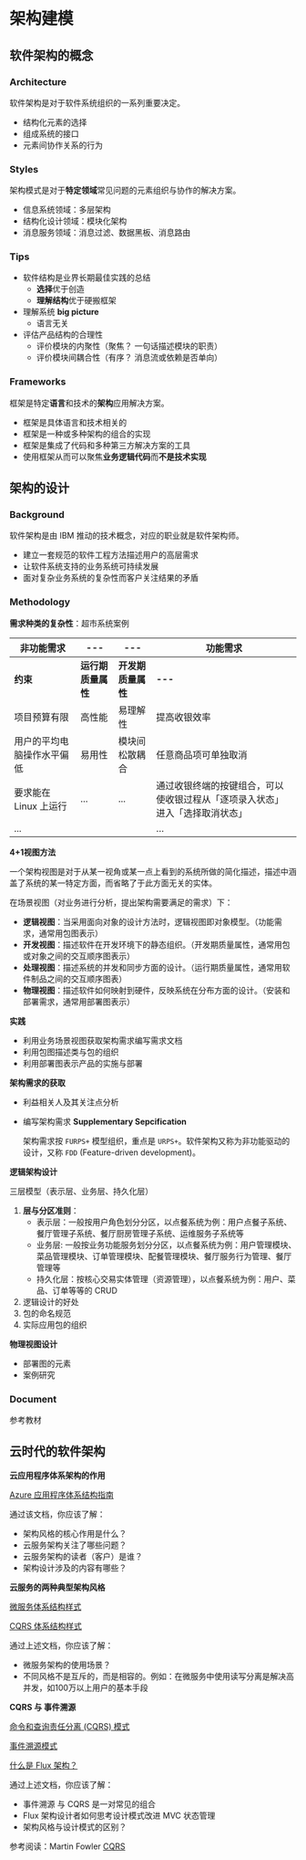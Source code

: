 # 架构建模

## 软件架构的概念

### Architecture

软件架构是对于软件系统组织的一系列重要决定。

- 结构化元素的选择
- 组成系统的接口
- 元素间协作关系的行为

### Styles

架构模式是对于**特定领域**常见问题的元素组织与协作的解决方案。

- 信息系统领域：多层架构
- 结构化设计领域：模块化架构
- 消息服务领域：消息过滤、数据黑板、消息路由

### Tips

- 软件结构是业界长期最佳实践的总结
  - **选择**优于创造
  - **理解结构**优于硬搬框架
- 理解系统 **big picture**
  - 语言无关
- 评估产品结构的合理性
  - 评价模块的内聚性（聚焦？ 一句话描述模块的职责）
  - 评价模块间耦合性（有序？ 消息流或依赖是否单向）

### Frameworks

框架是特定**语言**和技术的**架构**应用解决方案。

- 框架是具体语言和技术相关的
- 框架是一种或多种架构的组合的实现
- 框架是集成了代码和多种第三方解决方案的工具
- 使用框架从而可以聚焦**业务逻辑代码**而**不是技术实现**

## 架构的设计

### Background

软件架构是由 IBM 推动的技术概念，对应的职业就是软件架构师。 

- 建立一套规范的软件工程方法描述用户的高层需求
- 让软件系统支持的业务系统可持续发展
- 面对复杂业务系统的复杂性而客户关注结果的矛盾



### Methodology

**需求种类的复杂性**：超市系统案例

| 非功能需求                 | ---                | ---                | 功能需求                                                     |
| -------------------------- | ------------------ | ------------------ | ------------------------------------------------------------ |
| **约束**                   | **运行期质量属性** | **开发期质量属性** | **---**                                                      |
| 项目预算有限               | 高性能             | 易理解性           | 提高收银效率                                                 |
| 用户的平均电脑操作水平偏低 | 易用性             | 模块间松散耦合     | 任意商品项可单独取消                                         |
| 要求能在 Linux 上运行      | ...                | ...                | 通过收银终端的按键组合，可以使收银过程从「逐项录入状态」进入「选择取消状态」 |
| ...                        |                    |                    | …                                                            |



**4+1视图方法**

一个架构视图是对于从某一视角或某一点上看到的系统所做的简化描述，描述中涵盖了系统的某一特定方面，而省略了于此方面无关的实体。

在场景视图（对业务进行分析，提出架构需要满足的需求）下：

- **逻辑视图**：当采用面向对象的设计方法时，逻辑视图即对象模型。（功能需求，通常用包图表示）
- **开发视图**：描述软件在开发环境下的静态组织。（开发期质量属性，通常用包或对象之间的交互顺序图表示）
- **处理视图**：描述系统的并发和同步方面的设计。（运行期质量属性，通常用软件制品之间的交互顺序图表）
- **物理视图**：描述软件如何映射到硬件，反映系统在分布方面的设计。（安装和部署需求，通常用部署图表示）



**实践**

- 利用业务场景视图获取架构需求编写需求文档
- 利用包图描述类与包的组织
- 利用部署图表示产品的实施与部署



**架构需求的获取**

- 利益相关人及其关注点分析

- 编写架构需求 **Supplementary Sepcification**

  架构需求按 `FURPS+` 模型组织，重点是 `URPS+`。软件架构又称为非功能驱动的设计，又称 `FDD` (Feature-driven development)。



**逻辑架构设计**

三层模型（表示层、业务层、持久化层）

1. **层与分区准则**：
   - 表示层：一般按用户角色划分分区，以点餐系统为例：用户点餐子系统、餐厅管理子系统、餐厅厨房管理子系统、运维服务子系统等
   - 业务层: 一般按业务功能服务划分分区，以点餐系统为例：用户管理模块、菜品管理模块、订单管理模块、配餐管理模块、餐厅服务行为管理、餐厅管理等
   - 持久化层：按核心交易实体管理（资源管理），以点餐系统为例：用户、菜品、订单等等的 CRUD
2. 逻辑设计的好处
3. 包的命名规范
4. 实际应用包的组织



**物理视图设计**

- 部署图的元素
- 案例研究



### Document

参考教材



## 云时代的软件架构

**云应用程序体系架构的作用**

[Azure 应用程序体系结构指南](https://docs.microsoft.com/zh-cn/azure/architecture/guide/)

通过该文档，你应该了解：

- 架构风格的核心作用是什么？
- 云服务架构关注了哪些问题？
- 云服务架构的读者（客户）是谁？
- 架构设计涉及的内容有哪些？

**云服务的两种典型架构风格**

[微服务体系结构样式](https://docs.microsoft.com/zh-cn/azure/architecture/guide/architecture-styles/microservices)

[CQRS 体系结构样式](https://docs.microsoft.com/zh-cn/azure/architecture/guide/architecture-styles/cqrs)

通过上述文档，你应该了解：

- 微服务架构的使用场景？
- 不同风格不是互斥的，而是相容的。例如：在微服务中使用读写分离是解决高并发，如100万以上用户的基本手段

**CQRS 与 事件溯源**

[命令和查询责任分离 (CQRS) 模式](https://docs.microsoft.com/zh-cn/azure/architecture/patterns/cqrs)

[事件溯源模式](https://docs.microsoft.com/zh-cn/azure/architecture/patterns/event-sourcing)

[什么是 Flux 架构？](https://juejin.im/entry/577f06e62e958a0054af5a2a)

通过上述文档，你应该了解：

- 事件溯源 与 CQRS 是一对常见的组合
- Flux 架构设计者如何思考设计模式改进 MVC 状态管理
- 架构风格与设计模式的区别？

参考阅读：Martin Fowler [CQRS](https://martinfowler.com/bliki/CQRS.html)

